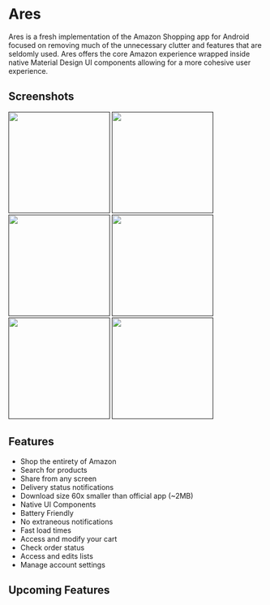 # Ares
Ares is a fresh implementation of the Amazon Shopping app for Android focused on removing much of the unnecessary clutter and features that are seldomly used. Ares offers the core Amazon experience wrapped inside native Material Design UI components allowing for a more cohesive user experience. 

## Screenshots
[<img src="https://image.ibb.co/msyhYo/Ares_Home_Clean.jpg" width=200>]()
[<img src="https://image.ibb.co/bu3hYo/Ares_Side_View.jpg" width=200>]()
[<img src="https://image.ibb.co/eTh9Do/Ares_Search.jpg" width=200>]()
[<img src="https://image.ibb.co/cAR2Yo/Ares_Share.jpg" width=200>]()
[<img src="https://image.ibb.co/mDohYo/Ares_Custom_Greeting.jpg" width=200>]()
[<img src="https://image.ibb.co/dcNnzT/Ares_Account_Settings.jpg" width=200>]()

## Features
 * Shop the entirety of Amazon
 * Search for products
 * Share from any screen
 * Delivery status notifications
 * Download size 60x smaller than official app (~2MB)
 * Native UI Components
 * Battery Friendly
 * No extraneous notifications
 * Fast load times
 * Access and modify your cart
 * Check order status
 * Access and edits lists
 * Manage account settings

## Upcoming Features
